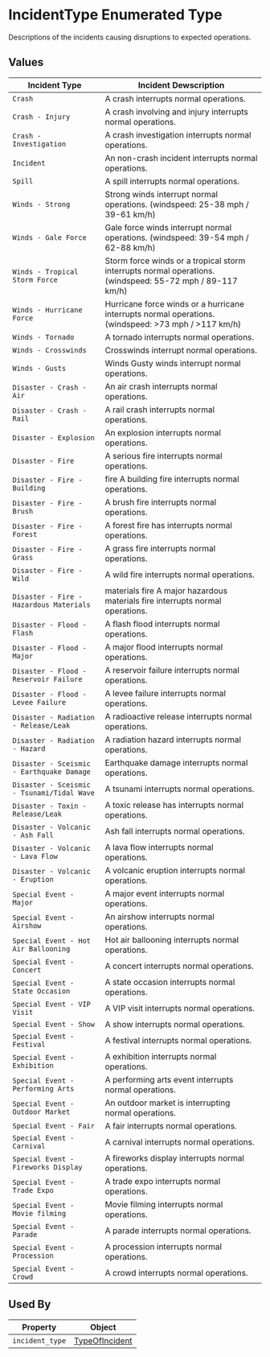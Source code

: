 # IncidentType Enumerated Type
Descriptions of the incidents causing disruptions to expected operations.

## Values
Incident Type | Incident Dewscription
--- | --- 
`Crash` |  A crash interrupts normal operations.
`Crash - Injury` | A crash involving and injury interrupts normal operations. 
`Crash - Investigation` | A crash investigation interrupts normal operations. 
`Incident` | An non-crash incident interrupts normal operations.
`Spill` | A spill interrupts normal operations.
`Winds - Strong` | Strong winds interrupt normal operations. (windspeed: 25-38 mph / 39-61 km/h)
`Winds - Gale Force` | Gale force winds interrupt normal operations. (windspeed: 39-54 mph / 62-88 km/h)
`Winds - Tropical Storm Force` | Storm force winds or a tropical storm interrupts normal operations. (windspeed: 55-72 mph / 89-117 km/h)
`Winds - Hurricane Force` | Hurricane force winds or a hurricane interrupts normal operations. (windspeed: >73 mph / >117 km/h)
`Winds - Tornado` | A tornado interrupts normal operations. 
`Winds - Crosswinds` | Crosswinds interrupt normal operations.
`Winds - Gusts` | Winds	Gusty winds interrupt normal operations.
`Disaster - Crash - Air` | 	An air crash interrupts normal operations.
`Disaster - Crash - Rail` | A rail crash interrupts normal operations.
`Disaster - Explosion` | An explosion interrupts normal operations.
`Disaster - Fire` | A serious fire interrupts normal operations.
`Disaster - Fire - Building` | fire	A building fire interrupts normal operations.
`Disaster - Fire - Brush` | A brush fire interrupts normal operations.
`Disaster - Fire - Forest` | A forest fire has interrupts normal operations.
`Disaster - Fire - Grass` | A grass fire interrupts normal operations.
`Disaster - Fire - Wild` | A wild fire interrupts normal operations.
`Disaster - Fire - Hazardous Materials` | materials fire	A major hazardous materials fire interrupts normal operations.
`Disaster - Flood - Flash` | A flash flood interrupts normal operations.
`Disaster - Flood - Major` | A major flood interrupts normal operations.
`Disaster - Flood - Reservoir Failure` | A reservoir failure interrupts normal operations.
`Disaster - Flood - Levee Failure` | A levee failure interrupts normal operations.
`Disaster - Radiation - Release/Leak` | A radioactive release interrupts normal operations.
`Disaster - Radiation - Hazard` | A radiation hazard interrupts normal operations.
`Disaster - Sceismic - Earthquake Damage` | 	Earthquake damage interrupts normal operations.
`Disaster - Sceismic - Tsunami/Tidal Wave` | A tsunami interrupts normal operations.
`Disaster - Toxin - Release/Leak` | A toxic release has interrupts normal operations.
`Disaster - Volcanic - Ash Fall` | 	Ash fall interrupts normal operations.
`Disaster - Volcanic - Lava Flow` | A lava flow interrupts normal operations.
`Disaster - Volcanic - Eruption` | A volcanic eruption interrupts normal operations.
`Special Event - Major` | A major event interrupts normal operations.
`Special Event - Airshow` | An airshow interrupts normal operations.
`Special Event - Hot Air Ballooning` | Hot air ballooning interrupts normal operations.
`Special Event - Concert` | A concert interrupts normal operations.
`Special Event - State Occasion` | A state occasion interrupts normal operations.
`Special Event - VIP Visit` | A VIP visit interrupts normal operations.
`Special Event - Show` | A show interrupts normal operations.
`Special Event - Festival` | A festival interrupts normal operations.
`Special Event - Exhibition` | A exhibition interrupts normal operations.
`Special Event - Performing Arts` | A performing arts event interrupts normal operations.
`Special Event - Outdoor Market` | An outdoor market is interrupting normal operations.
`Special Event - Fair` | A fair interrupts normal operations.
`Special Event - Carnival` | A carnival interrupts normal operations.
`Special Event - Fireworks Display` | A fireworks display interrupts normal operations.
`Special Event - Trade Expo` | A trade expo interrupts normal operations.
`Special Event - Movie filming` | Movie filming interrupts normal operations.
`Special Event - Parade` | A parade interrupts normal operations.
`Special Event - Procession` | A procession interrupts normal operations.
`Special Event - Crowd` | A crowd interrupts normal operations.

## Used By
Property | Object
--- | ---
`incident_type` | [TypeOfIncident](/spec-content/objects/TypeOfIncident.md)
